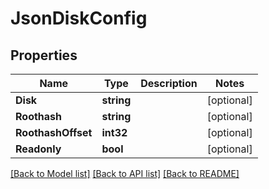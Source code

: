 # JsonDiskConfig

## Properties

Name | Type | Description | Notes
------------ | ------------- | ------------- | -------------
**Disk** | **string** |  | [optional] 
**Roothash** | **string** |  | [optional] 
**RoothashOffset** | **int32** |  | [optional] 
**Readonly** | **bool** |  | [optional] 

[[Back to Model list]](../README.md#documentation-for-models) [[Back to API list]](../README.md#documentation-for-api-endpoints) [[Back to README]](../README.md)


